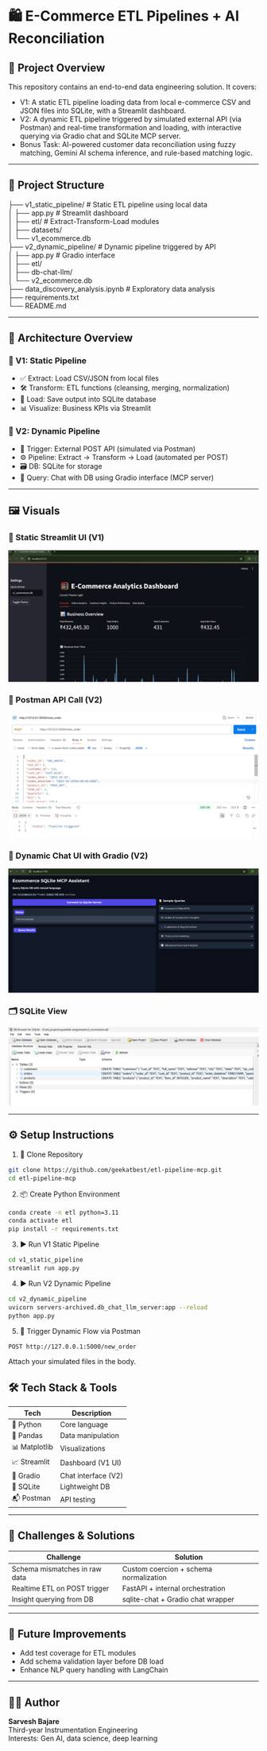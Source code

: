 # 🛍️ E-Commerce ETL Pipelines + AI Reconciliation

## 🧠 Project Overview

This repository contains an end-to-end data engineering solution. It covers:

- V1: A static ETL pipeline loading data from local e-commerce CSV and JSON files into SQLite, with a Streamlit dashboard.
- V2: A dynamic ETL pipeline triggered by simulated external API (via Postman) and real-time transformation and loading, with interactive querying via Gradio chat and SQLite MCP server.
- Bonus Task: AI-powered customer data reconciliation using fuzzy matching, Gemini AI schema inference, and rule-based matching logic.

---

## 📂 Project Structure

├── v1_static_pipeline/              # Static ETL pipeline using local data  
│   ├── app.py                       # Streamlit dashboard  
│   ├── etl/                         # Extract-Transform-Load modules  
│   ├── datasets/  
│   └── v1_ecommerce.db  
├── v2_dynamic_pipeline/             # Dynamic pipeline triggered by API  
│   ├── app.py                       # Gradio interface  
│   ├── etl/  
│   ├── db-chat-llm/  
│   └── v2_ecommerce.db  
├── data_discovery_analysis.ipynb    # Exploratory data analysis  
├── requirements.txt  
└── README.md  



---

## 🧱 Architecture Overview

### 🔹 V1: Static Pipeline

- ✅ Extract: Load CSV/JSON from local files
- 🛠️ Transform: ETL functions (cleansing, merging, normalization)
- 🧬 Load: Save output into SQLite database
- 📊 Visualize: Business KPIs via Streamlit

### 🔸 V2: Dynamic Pipeline

- 🚀 Trigger: External POST API (simulated via Postman)
- ⚙️ Pipeline: Extract → Transform → Load (automated per POST)
- 🗃️ DB: SQLite for storage
- 💬 Query: Chat with DB using Gradio interface (MCP server)

---


## 🖼️ Visuals

### 🔷 Static Streamlit UI (V1)
![Streamlit UI](./assets/streamlit_ui.png)

### 🔷 Postman API Call (V2)
![Streamlit UI](./assets/postman.png)

### 🔶 Dynamic Chat UI with Gradio (V2)
![Gradio UI](./assets/gradio_chatdb.png)

### 🗂️ SQLite View
![SQLite View](./assets/sqlite_db.png)

---

## ⚙️ Setup Instructions

1. 🧬 Clone Repository

```bash
git clone https://github.com/geekatbest/etl-pipeline-mcp.git
cd etl-pipeline-mcp
```

2. 📦 Create Python Environment
```bash
conda create -n etl python=3.11
conda activate etl
pip install -r requirements.txt
```

3. ▶️ Run V1 Static Pipeline
``` bash
cd v1_static_pipeline
streamlit run app.py
```

4. ▶️ Run V2 Dynamic Pipeline
``` bash
cd v2_dynamic_pipeline
uvicorn servers-archived.db_chat_llm_server:app --reload
python app.py
```
5. 🧪 Trigger Dynamic Flow via Postman
``` bash
POST http://127.0.0.1:5000/new_order
```
Attach your simulated files in the body.

## 🛠️ Tech Stack & Tools

| Tech         | Description                  |
|--------------|------------------------------|
| 🐍 Python     | Core language                |
| 🐼 Pandas     | Data manipulation            |
| 📊 Matplotlib | Visualizations               |
| 📈 Streamlit  | Dashboard (V1 UI)            |
| 💬 Gradio     | Chat interface (V2)          |
| 💾 SQLite     | Lightweight DB               |
| 📬 Postman    | API testing                  |

---

## 🧩 Challenges & Solutions

| Challenge                       | Solution                                |
|--------------------------------|-----------------------------------------|
| Schema mismatches in raw data  | Custom coercion + schema normalization  |
| Realtime ETL on POST trigger   | FastAPI + internal orchestration        |
| Insight querying from DB       | sqlite-chat + Gradio chat wrapper       |

---

## 🚀 Future Improvements

- Add test coverage for ETL modules  
- Add schema validation layer before DB load  
- Enhance NLP query handling with LangChain  

---

## 👩‍💻 Author

**Sarvesh Bajare**  
Third-year Instrumentation Engineering  
Interests: Gen AI, data science, deep learning
